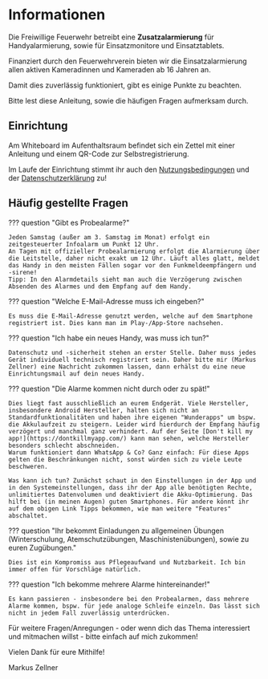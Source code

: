 # Informationen

Die Freiwillige Feuerwehr betreibt eine **Zusatzalarmierung** für Handyalarmierung, sowie für Einsatzmonitore und Einsatztablets.

Finanziert durch den Feuerwehrverein bieten wir die Einsatzalarmierung allen aktiven Kameradinnen und Kameraden ab 16 Jahren an.

Damit dies zuverlässig funktioniert, gibt es einige Punkte zu beachten.

Bitte lest diese Anleitung, sowie die häufigen Fragen aufmerksam durch.


## Einrichtung

Am Whiteboard im Aufenthaltsraum befindet sich ein Zettel mit einer Anleitung und einem QR-Code zur Selbstregistrierung.

Im Laufe der Einrichtung stimmt ihr auch den [Nutzungsbedingungen](Nutzungsbedingungen.md) und der [Datenschutzerklärung](../../Impressum/02-datenschutz.md) zu!


## Häufig gestellte Fragen

??? question "Gibt es Probealarme?"

    Jeden Samstag (außer am 3. Samstag im Monat) erfolgt ein zeitgesteuerter Infoalarm um Punkt 12 Uhr.  
    An Tagen mit offizieller Probealarmierung erfolgt die Alarmierung über die Leitstelle, daher nicht exakt um 12 Uhr. Läuft alles glatt, meldet das Handy in den meisten Fällen sogar vor den Funkmeldeempfängern und -sirene!  
    Tipp: In den Alarmdetails sieht man auch die Verzögerung zwischen Absenden des Alarmes und dem Empfang auf dem Handy.

??? question "Welche E-Mail-Adresse muss ich eingeben?"

    Es muss die E-Mail-Adresse genutzt werden, welche auf dem Smartphone registriert ist. Dies kann man im Play-/App-Store nachsehen.

??? question "Ich habe ein neues Handy, was muss ich tun?"

    Datenschutz und -sicherheit stehen an erster Stelle. Daher muss jedes Gerät individuell technisch registriert sein. Daher bitte mir (Markus Zellner) eine Nachricht zukommen lassen, dann erhälst du eine neue Einrichtungsmail auf dein neues Handy.

??? question "Die Alarme kommen nicht durch oder zu spät!"

    Dies liegt fast ausschließlich an eurem Endgerät. Viele Hersteller, insbesondere Android Hersteller, halten sich nicht an Standardfunktionalitäten und haben ihre eigenen "Wunderapps" um bspw. die Akkulaufzeit zu steigern. Leider wird hierdurch der Empfang häufig verzögert und manchmal ganz verhindert. Auf der Seite [Don't kill my app!](https://dontkillmyapp.com/) kann man sehen, welche Hersteller besonders schlecht abschneiden.
    Warum funktioniert dann WhatsApp & Co? Ganz einfach: Für diese Apps gelten die Beschränkungen nicht, sonst würden sich zu viele Leute beschweren.
    
    Was kann ich tun? Zunächst schaut in den Einstellungen in der App und in den Systemeinstellungen, dass ihr der App alle benötigten Rechte, unlimitiertes Datenvolumen und deaktiviert die Akku-Optimierung. Das hilft bei (in meinen Augen) guten Smartphones. Für andere könnt ihr auf dem obigen Link Tipps bekommen, wie man weitere "Features" abschaltet.

??? question "Ihr bekommt Einladungen zu allgemeinen Übungen (Winterschulung, Atemschutzübungen, Maschinistenübungen), sowie zu euren Zugübungen."

    Dies ist ein Kompromiss aus Pflegeaufwand und Nutzbarkeit. Ich bin immer offen für Vorschläge natürlich.

??? question "Ich bekomme mehrere Alarme hintereinander!"

    Es kann passieren - insbesondere bei den Probealarmen, dass mehrere Alarme kommen, bspw. für jede analoge Schleife einzeln. Das lässt sich nicht in jedem Fall zuverlässig unterdrücken.



Für weitere Fragen/Anregungen - oder wenn dich das Thema interessiert und mitmachen willst - bitte einfach auf mich zukommen!

Vielen Dank für eure Mithilfe!

Markus Zellner

